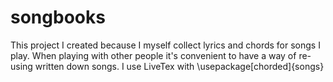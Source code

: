 # songbooks

This project I created because I myself collect lyrics and chords for songs I play. When playing with other people it's convenient to have a way of re-using written down songs. 
I use LiveTex with  \usepackage[chorded]{songs} 
